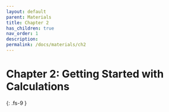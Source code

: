 ```yaml
---
layout: default
parent: Materials
title: Chapter 2
has_children: true
nav_order: 1
description: 
permalink: /docs/materials/ch2
---
```


# Chapter 2: Getting Started with Calculations
{: .fs-9 }
